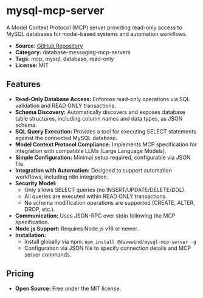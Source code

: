 # mysql-mcp-server

A Model Context Protocol (MCP) server providing read-only access to MySQL databases for model-based systems and automation workflows.

- **Source:** [GitHub Repository](https://github.com/dave-wind/mysql-mcp-server)
- **Category:** database-messaging-mcp-servers
- **Tags:** mcp, mysql, database, read-only
- **License:** MIT

## Features

- **Read-Only Database Access:** Enforces read-only operations via SQL validation and READ ONLY transactions.
- **Schema Discovery:** Automatically discovers and exposes database table structures, including column names and data types, as JSON schema.
- **SQL Query Execution:** Provides a tool for executing SELECT statements against the connected MySQL database.
- **Model Context Protocol Compliance:** Implements MCP specification for integration with compatible LLMs (Large Language Models).
- **Simple Configuration:** Minimal setup required, configurable via JSON file.
- **Integration with Automation:** Designed to support automation workflows, including n8n integration.
- **Security Model:**
  - Only allows SELECT queries (no INSERT/UPDATE/DELETE/DDL).
  - All queries are executed within READ ONLY transactions.
  - No schema modification operations are supported (CREATE, ALTER, DROP, etc.).
- **Communication:** Uses JSON-RPC over stdio following the MCP specification.
- **Node.js Support:** Requires Node.js v18 or newer.
- **Installation:**
  - Install globally via npm: `npm install @davewind/mysql-mcp-server -g`
  - Configuration via JSON file to specify connection details and MCP server commands.

## Pricing

- **Open Source:** Free under the MIT license.